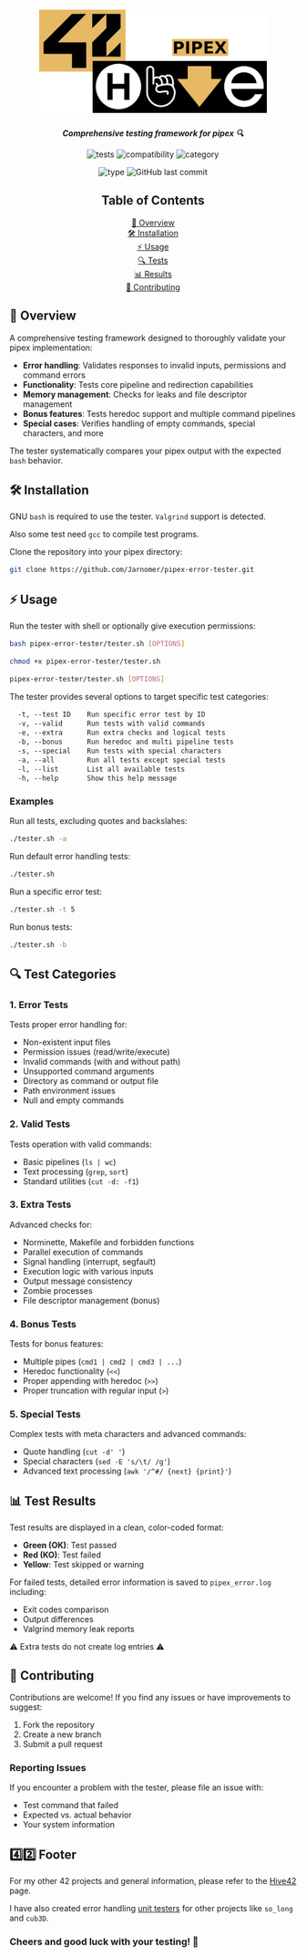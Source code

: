 <h1 align="center">
  <img src="assets/pipex.png" alt="pipex" width="400">
</h1>

<p align="center">
  <b><i>Comprehensive testing framework for pipex 🔍</i></b><br>
</p>

<p align="center">
  <img src="https://img.shields.io/badge/Tests-60%2B-lightgreen?style=for-the-badge" alt="tests">
  <img src="https://img.shields.io/badge/Compatible-macOS%20%26%20Linux-lightblue?style=for-the-badge" alt="compatibility">
  <img src="https://img.shields.io/badge/Category-Error%20Handling-pink?style=for-the-badge" alt="category">
</p>

<p align="center">
  <img src="https://img.shields.io/badge/Type-Unit%20Testing-violet?style=for-the-badge" alt="type">
  <img src="https://img.shields.io/github/last-commit/Jarnomer/pipex-error-tester/main?style=for-the-badge&color=red" alt="GitHub last commit">
</p>

<div align="center">

## Table of Contents

[📝 Overview](#-overview)  
[🛠️ Installation](#️-installation)  
[⚡ Usage](#-usage)  
[🔍 Tests](#-test-categories)  
[📊 Results](#-test-results)  
[🌟 Contributing](#-contributing)

</div>

## 📝 Overview

A comprehensive testing framework designed to thoroughly validate your pipex implementation:

- **Error handling**: Validates responses to invalid inputs, permissions and command errors
- **Functionality**: Tests core pipeline and redirection capabilities
- **Memory management**: Checks for leaks and file descriptor management
- **Bonus features**: Tests heredoc support and multiple command pipelines
- **Special cases**: Verifies handling of empty commands, special characters, and more

The tester systematically compares your pipex output with the expected `bash` behavior.

## 🛠️ Installation

GNU `bash` is required to use the tester. `Valgrind` support is detected.

Also some test need `gcc` to compile test programs.

Clone the repository into your pipex directory:

```bash
git clone https://github.com/Jarnomer/pipex-error-tester.git
```

## ⚡ Usage

Run the tester with shell or optionally give execution permissions:

```bash
bash pipex-error-tester/tester.sh [OPTIONS]
```

```bash
chmod +x pipex-error-tester/tester.sh
```

```bash
pipex-error-tester/tester.sh [OPTIONS]
```

The tester provides several options to target specific test categories:

```
  -t, --test ID    Run specific error test by ID
  -v, --valid      Run tests with valid commands
  -e, --extra      Run extra checks and logical tests
  -b, --bonus      Run heredoc and multi pipeline tests
  -s, --special    Run tests with special characters
  -a, --all        Run all tests except special tests
  -l, --list       List all available tests
  -h, --help       Show this help message
```

### Examples

Run all tests, excluding quotes and backslahes:

```bash
./tester.sh -a
```

Run default error handling tests:

```bash
./tester.sh
```

Run a specific error test:

```bash
./tester.sh -t 5
```

Run bonus tests:

```bash
./tester.sh -b
```

## 🔍 Test Categories

### 1. Error Tests

Tests proper error handling for:

- Non-existent input files
- Permission issues (read/write/execute)
- Invalid commands (with and without path)
- Unsupported command arguments
- Directory as command or output file
- Path environment issues
- Null and empty commands

### 2. Valid Tests

Tests operation with valid commands:

- Basic pipelines (`ls | wc`)
- Text processing (`grep`, `sort`)
- Standard utilities (`cut -d: -f1`)

### 3. Extra Tests

Advanced checks for:

- Norminette, Makefile and forbidden functions
- Parallel execution of commands
- Signal handling (interrupt, segfault)
- Execution logic with various inputs
- Output message consistency
- Zombie processes
- File descriptor management (bonus)

### 4. Bonus Tests

Tests for bonus features:

- Multiple pipes (`cmd1 | cmd2 | cmd3 | ...`)
- Heredoc functionality (`<<`)
- Proper appending with heredoc (`>>`)
- Proper truncation with regular input (`>`)

### 5. Special Tests

Complex tests with meta characters and advanced commands:

- Quote handling (`cut -d' '`)
- Special characters (`sed -E 's/\t/ /g'`)
- Advanced text processing (`awk '/^#/ {next} {print}'`)

## 📊 Test Results

Test results are displayed in a clean, color-coded format:

- **Green (OK)**: Test passed
- **Red (KO)**: Test failed
- **Yellow**: Test skipped or warning

For failed tests, detailed error information is saved to `pipex_error.log` including:

- Exit codes comparison
- Output differences
- Valgrind memory leak reports

⚠️ Extra tests do not create log entries ⚠️

## 🌟 Contributing

Contributions are welcome! If you find any issues or have improvements to suggest:

1. Fork the repository
2. Create a new branch
3. Submit a pull request

### Reporting Issues

If you encounter a problem with the tester, please file an issue with:

- Test command that failed
- Expected vs. actual behavior
- Your system information

## 4️⃣2️⃣ Footer

For my other 42 projects and general information, please refer to the [Hive42](https://github.com/Jarnomer/Hive42) page.

I have also created error handling [unit testers](https://github.com/Jarnomer/42Testers) for other projects like `so_long` and `cub3D`.

### Cheers and good luck with your testing! 🚀
